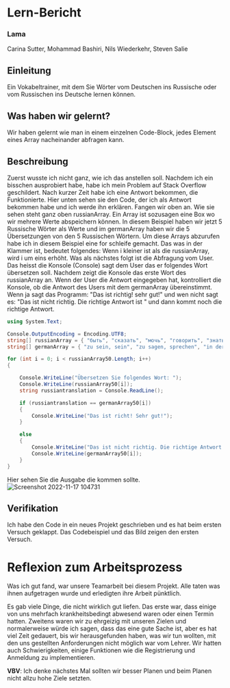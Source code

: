 # Lern-Bericht
### Lama
Carina Sutter, Mohammad Bashiri, Nils Wiederkehr, Steven Salie

## Einleitung

Ein Vokabeltrainer, mit dem Sie Wörter vom Deutschen ins Russische oder vom Russischen ins Deutsche lernen können.

## Was haben wir gelernt?

Wir haben gelernt wie man in einem einzelnen Code-Block, jedes Element eines Array nacheinander abfragen kann.

## Beschreibung


Zuerst wusste ich nicht ganz, wie ich das anstellen soll. Nachdem ich ein bisschen ausprobiert habe, habe ich mein Problem auf Stack Overflow geschildert. Nach kurzer Zeit habe ich eine Antwort bekommen, die Funktionierte. Hier unten sehen sie den Code, der ich als Antwort bekommen habe und ich werde ihn erklären. Fangen wir oben an. Wie sie sehen steht ganz oben russianArray. Ein Array ist sozusagen eine Box wo wir mehrere Werte abspeichern können. In diesem Beispiel haben wir jetzt 5 Russische Wörter als Werte und im germanArray haben wir die 5 Übersetzungen von den 5 Russischen Wörtern. Um diese Arrays abzurufen habe ich in diesem Beispiel eine for schleife gemacht. Das was in der Klammer ist, bedeutet folgendes: Wenn i kleiner ist als die russianArray, wird i um eins erhöht. Was als nächstes folgt ist die Abfragung vom User. Das heisst die Konsole (Console) sagt dem User das er folgendes Wort übersetzen soll. Nachdem zeigt die Konsole das erste Wort des russianArray an. Wenn der User die Antwort eingegeben hat, kontrolliert die Konsole, ob die Antwort des Users mit dem germanArray übereinstimmt. Wenn ja sagt das Programm: "Das ist richtig! sehr gut!" und wen nicht sagt es: "Das ist nicht richtig. Die richtige Antwort ist " und dann kommt noch die richtige Antwort.

```csharp
using System.Text;

Console.OutputEncoding = Encoding.UTF8;
string[] russianArray = { "быть", "сказать", "мочь", "говорить", "знать" };
string[] germanArray = { "zu sein, sein", "zu sagen, sprechen", "in der Lage sein", "zu sagen, erzählen, sagen", "wissen, sich bewusst sein" };

for (int i = 0; i < russianArray50.Length; i++)
{

    Console.WriteLine("Übersetzen Sie folgendes Wort: ");
    Console.WriteLine(russianArray50[i]);
    string russiantranslation = Console.ReadLine();

    if (russiantranslation == germanArray50[i])
    {
        Console.WriteLine("Das ist richt! Sehr gut!");
    }

    else
    {
        Console.WriteLine("Das ist nicht richtig. Die richtige Antwort ist ");
        Console.WriteLine(germanArray50[i]);
    }
}

```

Hier sehen Sie die Ausgabe die kommen sollte.
![Screenshot 2022-11-17 104731](https://user-images.githubusercontent.com/111045656/202413025-b628c3d7-51ee-4c52-ba99-3ba6e9835f11.png)



## Verifikation

Ich habe den Code in ein neues Projekt geschrieben und es hat beim ersten Versuch geklappt. Das Codebeispiel und das Bild zeigen den ersten Versuch.

# Reflexion zum Arbeitsprozess

Was ich gut fand, war unsere Teamarbeit bei diesem Projekt. Alle taten was ihnen aufgetragen wurde und erledigten ihre Arbeit pünktlich.

Es gab viele Dinge, die nicht wirklich gut liefen. Das erste war, dass einige von uns mehrfach krankheitsbedingt abwesend waren oder einen Termin hatten. 
Zweitens waren wir zu ehrgeizig mit unseren Zielen und normalerweise würde ich sagen, dass das eine gute Sache ist, aber es hat viel Zeit gedauert, bis wir herausgefunden haben, was wir tun wollten, mit den uns gestellten Anforderungen nicht möglich war vom Lehrer. 
Wir hatten auch Schwierigkeiten, einige Funktionen wie die Registrierung und Anmeldung zu implementieren.

**VBV**: Ich denke nächstes Mal sollten wir besser Planen und beim Planen nicht allzu hohe Ziele setzten.
